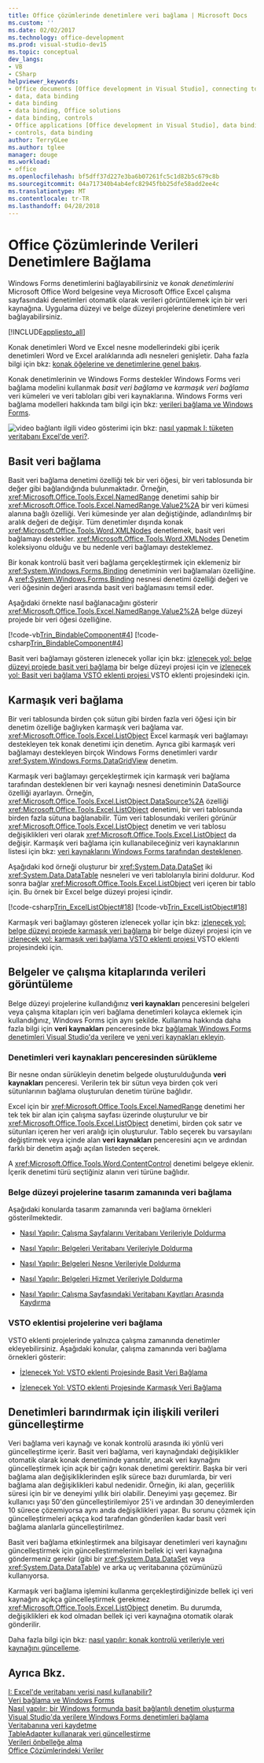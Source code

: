 ```yaml
---
title: Office çözümlerinde denetimlere veri bağlama | Microsoft Docs
ms.custom: ''
ms.date: 02/02/2017
ms.technology: office-development
ms.prod: visual-studio-dev15
ms.topic: conceptual
dev_langs:
- VB
- CSharp
helpviewer_keywords:
- Office documents [Office development in Visual Studio], connecting to data
- data, data binding
- data binding
- data binding, Office solutions
- data binding, controls
- Office applications [Office development in Visual Studio], data binding
- controls, data binding
author: TerryGLee
ms.author: tglee
manager: douge
ms.workload:
- office
ms.openlocfilehash: bf5dff37d227e3ba6b07261fc5c1d82b5c679c8b
ms.sourcegitcommit: 04a717340b4ab4efc82945fbb25dfe58add2ee4c
ms.translationtype: MT
ms.contentlocale: tr-TR
ms.lasthandoff: 04/28/2018
---
```

# <a name="binding-data-to-controls-in-office-solutions"></a>Office Çözümlerinde Verileri Denetimlere Bağlama
  Windows Forms denetimlerini bağlayabilirsiniz ve *konak denetimlerini* Microsoft Office Word belgesine veya Microsoft Office Excel çalışma sayfasındaki denetimleri otomatik olarak verileri görüntülemek için bir veri kaynağına. Uygulama düzeyi ve belge düzeyi projelerine denetimlere veri bağlayabilirsiniz.  
  
 [!INCLUDE[appliesto_all](../vsto/includes/appliesto-all-md.md)]  
  
 Konak denetimleri Word ve Excel nesne modellerindeki gibi içerik denetimleri Word ve Excel aralıklarında adlı nesneleri genişletir. Daha fazla bilgi için bkz: [konak öğelerine ve denetimlerine genel bakış](../vsto/host-items-and-host-controls-overview.md).  
  
 Konak denetimlerinin ve Windows Forms destekler Windows Forms veri bağlama modelini kullanmak *basit veri bağlama* ve *karmaşık veri bağlama* veri kümeleri ve veri tabloları gibi veri kaynaklarına. Windows Forms veri bağlama modelleri hakkında tam bilgi için bkz: [verileri bağlama ve Windows Forms](/dotnet/framework/winforms/data-binding-and-windows-forms).  
  
 ![video bağlantı](../vsto/media/playvideo.gif "video bağlantı") ilgili video gösterimi için bkz: [nasıl yapmak I: tüketen veritabanı Excel'de veri?](http://go.microsoft.com/fwlink/?LinkID=130287).  
  
## <a name="simple-data-binding"></a>Basit veri bağlama  
 Basit veri bağlama denetimi özelliği tek bir veri öğesi, bir veri tablosunda bir değer gibi bağlandığında bulunmaktadır. Örneğin, <xref:Microsoft.Office.Tools.Excel.NamedRange> denetimi sahip bir <xref:Microsoft.Office.Tools.Excel.NamedRange.Value2%2A> bir veri kümesi alanına bağlı özelliği. Veri kümesinde yer alan değiştiğinde, adlandırılmış bir aralık değeri de değişir. Tüm denetimler dışında konak <xref:Microsoft.Office.Tools.Word.XMLNodes> denetlemek, basit veri bağlamayı destekler. <xref:Microsoft.Office.Tools.Word.XMLNodes> Denetim koleksiyonu olduğu ve bu nedenle veri bağlamayı desteklemez.  
  
 Bir konak kontrolü basit veri bağlama gerçekleştirmek için eklemeniz bir <xref:System.Windows.Forms.Binding> denetiminin veri bağlamaları özelliğine. A <xref:System.Windows.Forms.Binding> nesnesi denetimi özelliği değeri ve veri öğesinin değeri arasında basit veri bağlamasını temsil eder.  
  
 Aşağıdaki örnekte nasıl bağlanacağını gösterir <xref:Microsoft.Office.Tools.Excel.NamedRange.Value2%2A> belge düzeyi projede bir veri öğesi özelliğine.  
  
 [!code-vb[Trin_BindableComponent#4](../vsto/codesnippet/VisualBasic/Trin_BindableComponent/Sheet1.vb#4)]
 [!code-csharp[Trin_BindableComponent#4](../vsto/codesnippet/CSharp/Trin_BindableComponent/Sheet1.cs#4)]  
  
 Basit veri bağlamayı gösteren izlenecek yollar için bkz: [izlenecek yol: belge düzeyi projede basit veri bağlama](../vsto/walkthrough-simple-data-binding-in-a-document-level-project.md) bir belge düzeyi projesi için ve [izlenecek yol: Basit veri bağlama VSTO eklenti projesi ](../vsto/walkthrough-simple-data-binding-in-vsto-add-in-project.md) VSTO eklenti projesindeki için.  
  
## <a name="complex-data-binding"></a>Karmaşık veri bağlama  
 Bir veri tablosunda birden çok sütun gibi birden fazla veri öğesi için bir denetim özelliğe bağlıyken karmaşık veri bağlama var. <xref:Microsoft.Office.Tools.Excel.ListObject> Excel karmaşık veri bağlamayı destekleyen tek konak denetimi için denetim. Ayrıca gibi karmaşık veri bağlamayı destekleyen birçok Windows Forms denetimleri vardır <xref:System.Windows.Forms.DataGridView> denetim.  
  
 Karmaşık veri bağlamayı gerçekleştirmek için karmaşık veri bağlama tarafından desteklenen bir veri kaynağı nesnesi denetiminin DataSource özelliği ayarlayın. Örneğin, <xref:Microsoft.Office.Tools.Excel.ListObject.DataSource%2A> özelliği <xref:Microsoft.Office.Tools.Excel.ListObject> denetimi, bir veri tablosunda birden fazla sütuna bağlanabilir. Tüm veri tablosundaki verileri görünür <xref:Microsoft.Office.Tools.Excel.ListObject> denetim ve veri tablosu değişiklikleri veri olarak <xref:Microsoft.Office.Tools.Excel.ListObject> da değişir. Karmaşık veri bağlama için kullanabileceğiniz veri kaynaklarının listesi için bkz: [veri kaynaklarını Windows Forms tarafından desteklenen](/dotnet/framework/winforms/data-sources-supported-by-windows-forms).  
  
 Aşağıdaki kod örneği oluşturur bir <xref:System.Data.DataSet> iki <xref:System.Data.DataTable> nesneleri ve veri tablolarıyla birini doldurur. Kod sonra bağlar <xref:Microsoft.Office.Tools.Excel.ListObject> veri içeren bir tablo için. Bu örnek bir Excel belge düzeyi projesi içindir.  
  
 [!code-csharp[Trin_ExcelListObject#18](../vsto/codesnippet/CSharp/Trin_ExcelListObject/Trin_ExcelListObject.cs#18)]
 [!code-vb[Trin_ExcelListObject#18](../vsto/codesnippet/VisualBasic/Trin_ExcelListObject/Sheet1.vb#18)]  
  
 Karmaşık veri bağlamayı gösteren izlenecek yollar için bkz: [izlenecek yol: belge düzeyi projede karmaşık veri bağlama](../vsto/walkthrough-complex-data-binding-in-a-document-level-project.md) bir belge düzeyi projesi için ve [izlenecek yol: karmaşık veri bağlama VSTO eklenti projesi ](../vsto/walkthrough-complex-data-binding-in-vsto-add-in-project.md) VSTO eklenti projesindeki için.  
  
## <a name="displaying-data-in-documents-and-workbooks"></a>Belgeler ve çalışma kitaplarında verileri görüntüleme  
 Belge düzeyi projelerine kullandığınız **veri kaynakları** penceresini belgeleri veya çalışma kitapları için veri bağlama denetimleri kolayca eklemek için kullandığınız, Windows Forms için aynı şekilde. Kullanma hakkında daha fazla bilgi için **veri kaynakları** penceresinde bkz [bağlamak Windows Forms denetimleri Visual Studio'da verilere](../data-tools/bind-windows-forms-controls-to-data-in-visual-studio.md) ve [yeni veri kaynakları ekleyin](../data-tools/add-new-data-sources.md).  
  
### <a name="dragging-controls-from-the-data-sources-window"></a>Denetimleri veri kaynakları penceresinden sürükleme  
 Bir nesne ondan sürükleyin denetim belgede oluşturulduğunda **veri kaynakları** penceresi. Verilerin tek bir sütun veya birden çok veri sütunlarının bağlama oluşturulan denetim türüne bağlıdır.  
  
 Excel için bir <xref:Microsoft.Office.Tools.Excel.NamedRange> denetimi her tek tek bir alan için çalışma sayfası üzerinde oluşturulur ve bir <xref:Microsoft.Office.Tools.Excel.ListObject> denetimi, birden çok satır ve sütunları içeren her veri aralığı için oluşturulur. Tablo seçerek bu varsayılanı değiştirmek veya içinde alan **veri kaynakları** penceresini açın ve ardından farklı bir denetim aşağı açılan listeden seçerek.  
  
 A <xref:Microsoft.Office.Tools.Word.ContentControl> denetimi belgeye eklenir. İçerik denetimi türü seçtiğiniz alanın veri türüne bağlıdır.  
  
### <a name="binding-data-in-document-level-projects-at-design-time"></a>Belge düzeyi projelerine tasarım zamanında veri bağlama  
 Aşağıdaki konularda tasarım zamanında veri bağlama örnekleri gösterilmektedir.  
  
-   [Nasıl Yapılır: Çalışma Sayfalarını Veritabanı Verileriyle Doldurma](../vsto/how-to-populate-worksheets-with-data-from-a-database.md)  
  
-   [Nasıl Yapılır: Belgeleri Veritabanı Verileriyle Doldurma](../vsto/how-to-populate-documents-with-data-from-a-database.md)  
  
-   [Nasıl Yapılır: Belgeleri Nesne Verileriyle Doldurma](../vsto/how-to-populate-documents-with-data-from-objects.md)  
  
-   [Nasıl Yapılır: Belgeleri Hizmet Verileriyle Doldurma](../vsto/how-to-populate-documents-with-data-from-services.md)  
  
-   [Nasıl Yapılır: Çalışma Sayfasındaki Veritabanı Kayıtları Arasında Kaydırma](../vsto/how-to-scroll-through-database-records-in-a-worksheet.md)  
  
### <a name="binding-data-in-vsto-add-in-projects"></a>VSTO eklentisi projelerine veri bağlama  
 VSTO eklenti projelerinde yalnızca çalışma zamanında denetimler ekleyebilirsiniz. Aşağıdaki konular, çalışma zamanında veri bağlama örnekleri gösterir:  
  
-   [İzlenecek Yol: VSTO eklenti Projesinde Basit Veri Bağlama](../vsto/walkthrough-simple-data-binding-in-vsto-add-in-project.md)  
  
-   [İzlenecek Yol: VSTO eklenti Projesinde Karmaşık Veri Bağlama](../vsto/walkthrough-complex-data-binding-in-vsto-add-in-project.md)  
  
## <a name="updating-data-that-is-bound-to-host-controls"></a>Denetimleri barındırmak için ilişkili verileri güncelleştirme  
 Veri bağlama veri kaynağı ve konak kontrolü arasında iki yönlü veri güncelleştirme içerir. Basit veri bağlama, veri kaynağındaki değişiklikler otomatik olarak konak denetiminde yansıtılır, ancak veri kaynağını güncelleştirmek için açık bir çağrı konak denetimi gerektirir. Başka bir veri bağlama alan değişikliklerinden eşlik sürece bazı durumlarda, bir veri bağlama alan değişiklikleri kabul nedenidir. Örneğin, iki alan, geçerlilik süresi için bir ve deneyimi yıllık biri olabilir. Deneyimi yaşı geçemez. Bir kullanıcı yaşı 50'den güncelleştirilemiyor 25'i ve ardından 30 deneyimlerden 10 sürece çözemiyorsa aynı anda değişiklikleri yapar. Bu sorunu çözmek için güncelleştirmeleri açıkça kod tarafından gönderilen kadar basit veri bağlama alanlarla güncelleştirilmez.  
  
 Basit veri bağlama etkinleştirmek ana bilgisayar denetimleri veri kaynağını güncelleştirmek için güncelleştirmelerinin bellek içi veri kaynağına göndermeniz gerekir (gibi bir <xref:System.Data.DataSet> veya <xref:System.Data.DataTable>) ve arka uç veritabanına çözümünüzü kullanıyorsa.  
  
 Karmaşık veri bağlama işlemini kullanma gerçekleştirdiğinizde bellek içi veri kaynağını açıkça güncelleştirmek gerekmez <xref:Microsoft.Office.Tools.Excel.ListObject> denetim. Bu durumda, değişiklikleri ek kod olmadan bellek içi veri kaynağına otomatik olarak gönderilir.  
  
 Daha fazla bilgi için bkz: [nasıl yapılır: konak kontrolü verileriyle veri kaynağını güncelleme](../vsto/how-to-update-a-data-source-with-data-from-a-host-control.md).  
  
## <a name="see-also"></a>Ayrıca Bkz.  
 [I: Excel'de veritabanı verisi nasıl kullanabilir?](http://go.microsoft.com/fwlink/?LinkID=130287)   
 [Veri bağlama ve Windows Forms](/dotnet/framework/winforms/data-binding-and-windows-forms)   
 [Nasıl yapılır: bir Windows formunda basit bağlantılı denetim oluşturma](/dotnet/framework/winforms/how-to-create-a-simple-bound-control-on-a-windows-form)   
 [Visual Studio'da verilere Windows Forms denetimleri bağlama](../data-tools/bind-windows-forms-controls-to-data-in-visual-studio.md)   
 [Veritabanına veri kaydetme](../data-tools/save-data-back-to-the-database.md)    
 [TableAdapter kullanarak veri güncelleştirme](../data-tools/update-data-by-using-a-tableadapter.md)    
 [Verileri önbelleğe alma](../vsto/caching-data.md)   
 [Office Çözümlerindeki Veriler](../vsto/data-in-office-solutions.md)  
  
  